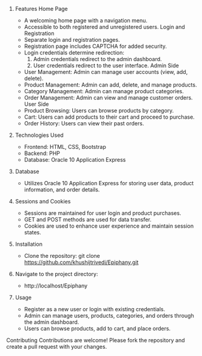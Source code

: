 1. Features
   Home Page
    * A welcoming home page with a navigation menu.
    * Accessible to both registered and unregistered users.
  Login and Registration
    * Separate login and registration pages.
    * Registration page includes CAPTCHA for added security.
    * Login credentials determine redirection:
       1. Admin credentials redirect to the admin dashboard.
       2. User credentials redirect to the user interface.
  Admin Side
    * User Management: Admin can manage user accounts (view, add, delete).
    * Product Management: Admin can add, delete, and manage products.
    * Category Management: Admin can manage product categories.
    * Order Management: Admin can view and manage customer orders.
  User Side
    * Product Browsing: Users can browse products by category.
    * Cart: Users can add products to their cart and proceed to purchase.
    * Order History: Users can view their past orders.

2. Technologies Used
    * Frontend: HTML, CSS, Bootstrap
    * Backend: PHP
    * Database: Oracle 10 Application Express

3. Database
    * Utilizes Oracle 10 Application Express for storing user data, product information, and order details.

4. Sessions and Cookies
    * Sessions are maintained for user login and product purchases.
    * GET and POST methods are used for data transfer.
    * Cookies are used to enhance user experience and maintain session states.

5. Installation
    * Clone the repository: git clone https://github.com/khushijtrivedi/Epiphany.git

6. Navigate to the project directory:
    * http://localhost/Epiphany
7. Usage
    * Register as a new user or login with existing credentials.
    * Admin can manage users, products, categories, and orders through the admin dashboard.
    * Users can browse products, add to cart, and place orders.

Contributing
Contributions are welcome! Please fork the repository and create a pull request with your changes.
